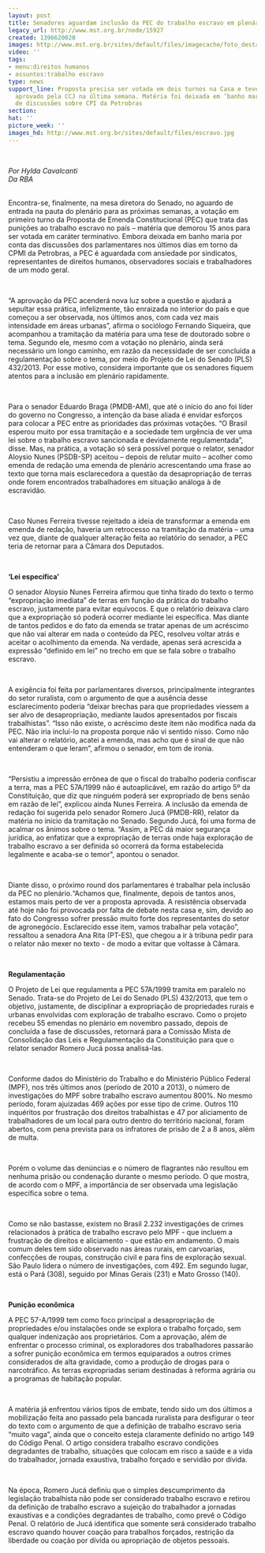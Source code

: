 ```yaml
---
layout: post
title: Senadores aguardam inclusão da PEC do trabalho escravo em plenário
legacy_url: http://www.mst.org.br/node/15927
created: 1396620020
images: http://www.mst.org.br/sites/default/files/imagecache/foto_destaque/escravo.jpg
video: ''
tags:
- menu:direitos humanos
- assuntos:trabalho escravo
type: news
support_line: Proposta precisa ser votada em dois turnos na Casa e teve relatório
  aprovado pela CCJ na última semana. Matéria foi deixada em ‘banho maria’ diante
  de discussões sobre CPI da Petrobras
section: 
hat: ''
picture_week: ''
images_hd: http://www.mst.org.br/sites/default/files/escravo.jpg
---
```

<p>&nbsp;</p><p><em>Por Hylda Cavalcanti<br>Da RBA</em></p><p><br>Encontra-se, finalmente, na mesa diretora do Senado, no aguardo de entrada na pauta do plenário para as próximas semanas, a votação em primeiro turno da Proposta de Emenda Constitucional (PEC) que trata das punições ao trabalho escravo no país – matéria que demorou 15 anos para ser votada em caráter terminativo. Embora deixada em banho maria por conta das discussões dos parlamentares nos últimos dias em torno da CPMI da Petrobras, a PEC é aguardada com ansiedade por sindicatos, representantes de direitos humanos, observadores sociais e trabalhadores de um modo geral.</p><p>&nbsp;</p><p>“A aprovação da PEC acenderá nova luz sobre a questão e ajudará a sepultar essa prática, infelizmente, tão enraizada no interior do país e que começou a ser observada, nos últimos anos, com cada vez mais intensidade em áreas urbanas”, afirma o sociólogo Fernando Siqueira, que acompanhou a tramitação da matéria para uma tese de doutorado sobre o tema. Segundo ele, mesmo com a votação no plenário, ainda será necessário um longo caminho, em razão da necessidade de ser concluída a regulamentação sobre o tema, por meio do Projeto de Lei do Senado (PLS) 432/2013. Por esse motivo, considera importante que os senadores fiquem atentos para a inclusão em plenário rapidamente.</p><p>&nbsp;</p><p>Para o senador Eduardo Braga (PMDB-AM), que até o início do ano foi líder do governo no Congresso, a intenção da base aliada é envidar esforços para colocar a PEC entre as prioridades das próximas votações. “O Brasil esperou muito por essa tramitação e a sociedade tem urgência de ver uma lei sobre o trabalho escravo sancionada e devidamente regulamentada”, disse. Mas, na prática, a votação só será possível porque o relator, senador Aloysio Nunes (PSDB-SP) aceitou – depois de relutar muito – acolher como emenda de redação uma emenda de plenário acrescentando uma frase ao texto que torna mais esclarecedora a questão da desapropriação de terras onde forem encontrados trabalhadores em situação análoga à de escravidão.</p><p>&nbsp;</p><p>Caso Nunes Ferreira tivesse rejeitado a ideia de transformar a emenda em emenda de redação, haveria um retrocesso na tramitação da matéria – uma vez que, diante de qualquer alteração feita ao relatório do senador, a PEC teria de retornar para a Câmara dos Deputados.</p><p>&nbsp;</p><p><strong>‘Lei específica’</strong></p><p>O senador Aloysio Nunes Ferreira afirmou que tinha tirado do texto o termo “expropriação imediata” de terras em função da prática do trabalho escravo, justamente para evitar equívocos. E que o relatório deixava claro que a expropriação só poderá ocorrer mediante lei específica. Mas diante de tantos pedidos e do fato da emenda se tratar apenas de um acréscimo que não vai alterar em nada o conteúdo da PEC, resolveu voltar atrás e aceitar o acolhimento da emenda. Na verdade, apenas será acrescida a expressão “definido em lei” no trecho em que se fala sobre o trabalho escravo.</p><p>&nbsp;</p><p>A exigência foi feita por parlamentares diversos, principalmente integrantes do setor ruralista, com o argumento de que a ausência desse esclarecimento poderia “deixar brechas para que propriedades viessem a ser alvo de desapropriação, mediante laudos apresentados por fiscais trabalhistas”. “Isso não existe, o acréscimo deste item não modifica nada da PEC. Não iria incluí-lo na proposta porque não vi sentido nisso. Como não vai alterar o relatório, acatei a emenda, mas acho que é sinal de que não entenderam o que leram”, afirmou o senador, em tom de ironia.</p><p>&nbsp;</p><p>“Persistiu a impressão errônea de que o fiscal do trabalho poderia confiscar a terra, mas a PEC 57A/1999 não é autoaplicável, em razão do artigo 5º da Constituição, que diz que ninguém poderá ser expropriado de bens senão em razão de lei”, explicou ainda Nunes Ferreira. A inclusão da emenda de redação foi sugerida pelo senador Romero Jucá (PMDB-RR), relator da matéria no início da tramitação no Senado. Segundo Jucá, foi uma forma de acalmar os ânimos sobre o tema. “Assim, a PEC dá maior segurança jurídica, ao enfatizar que a expropriação de terras onde haja exploração de trabalho escravo a ser definida só ocorrerá da forma estabelecida legalmente e acaba-se o temor", apontou o senador.</p><p>&nbsp;</p><p>Diante disso, o próximo round dos parlamentares é trabalhar pela inclusão da PEC no plenário.“Achamos que, finalmente, depois de tantos anos, estamos mais perto de ver a proposta aprovada. A resistência observada até hoje não foi provocada por falta de debate nesta casa e, sim, devido ao fato do Congresso sofrer pressão muito forte dos representantes do setor de agronegócio. Esclarecido esse item, vamos trabalhar pela votação”, ressaltou a senadora Ana Rita (PT-ES), que chegou a ir à tribuna pedir para o relator não mexer no texto - de modo a evitar que voltasse à Câmara.</p><p>&nbsp;</p><p><strong>Regulamentação</strong></p><p>O Projeto de Lei que regulamenta a PEC 57A/1999 tramita em paralelo no Senado. Trata-se do Projeto de Lei do Senado (PLS) 432/2013, que tem o objetivo, justamente, de disciplinar a expropriação de propriedades rurais e urbanas envolvidas com exploração de trabalho escravo. Como o projeto recebeu 55 emendas no plenário em novembro passado, depois de concluída a fase de discussões, retornará para a Comissão Mista de Consolidação das Leis e Regulamentação da Constituição para que o relator senador Romero Jucá possa analisá-las.</p><p>&nbsp;</p><p>Conforme dados do Ministério do Trabalho e do Ministério Público Federal (MPF), nos três últimos anos (período de 2010 a 2013), o número de investigações do MPF sobre trabalho escravo aumentou 800%. No mesmo período, foram ajuizadas 469 ações por esse tipo de crime. Outros 110 inquéritos por frustração dos direitos trabalhistas e 47 por aliciamento de trabalhadores de um local para outro dentro do território nacional, foram abertos, com pena prevista para os infratores de prisão de 2 a 8 anos, além de multa.</p><p>&nbsp;</p><p>Porém o volume das denúncias e o número de flagrantes não resultou em nenhuma prisão ou condenação durante o mesmo período. O que mostra, de acordo com o MPF, a importância de ser observada uma legislação específica sobre o tema.</p><p>&nbsp;</p><p>Como se não bastasse, existem no Brasil 2.232 investigações de crimes relacionados à prática de trabalho escravo pelo MPF - que incluem a frustração de direitos e aliciamento - que estão em andamento. O mais comum deles tem sido observado nas áreas rurais, em carvoarias, confecções de roupas, construção civil e para fins de exploração sexual. São Paulo lidera o número de investigações, com 492. Em segundo lugar, está o Pará (308), seguido por Minas Gerais (231) e Mato Grosso (140).</p><p>&nbsp;</p><p><strong>Punição econômica</strong></p><p>A PEC 57-A/1999 tem como foco principal a desapropriação de propriedades e/ou instalações onde se explora o trabalho forçado, sem qualquer indenização aos proprietários. Com a aprovação, além de enfrentar o processo criminal, os exploradores dos trabalhadores passarão a sofrer punição econômica em termos equiparados a outros crimes considerados de alta gravidade, como a produção de drogas para o narcotráfico. As terras expropriadas seriam destinadas à reforma agrária ou a programas de habitação popular.</p><p>&nbsp;</p><p>A matéria já enfrentou vários tipos de embate, tendo sido um dos últimos a mobilização feita ano passado pela bancada ruralista para desfigurar o teor do texto com o argumento de que a definição de trabalho escravo seria “muito vaga”, ainda que o conceito esteja claramente definido no artigo 149 do Código Penal. O artigo considera trabalho escravo condições degradantes de trabalho, situações que colocam em risco a saúde e a vida do trabalhador, jornada exaustiva, trabalho forçado e servidão por dívida.</p><p>&nbsp;</p><p>Na época, Romero Jucá definiu que o simples descumprimento da legislação trabalhista não pode ser considerado trabalho escravo e retirou da definição de trabalho escravo a sujeição do trabalhador a jornadas exaustivas e a condições degradantes de trabalho, como prevê o Código Penal. O relatório de Jucá identifica que somente será considerado trabalho escravo quando houver coação para trabalhos forçados, restrição da liberdade ou coação por dívida ou apropriação de objetos pessoais.</p><p>&nbsp;</p>
